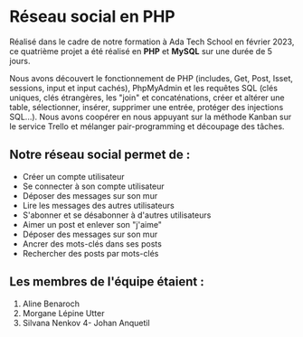 # Réseau social en PHP

Réalisé dans le cadre de notre formation à Ada Tech School en février 2023, ce quatrième projet a été réalisé en **PHP** et **MySQL** sur une durée de 5 jours.

Nous avons découvert le fonctionnement de PHP (includes, Get, Post, Isset, sessions, input et input cachés), PhpMyAdmin et les requêtes SQL (clés uniques, clés étrangères, les "join" et concaténations, créer et altérer une table, sélectionner, insérer, supprimer une entrée, protéger des injections SQL...). Nous avons coopérer en nous appuyant sur la méthode Kanban sur le service Trello et mélanger pair-programming et découpage des tâches.

## Notre réseau social permet de : 

+ Créer un compte utilisateur
+ Se connecter à son compte utilisateur
+ Déposer des messages sur son mur
+ Lire les messages des autres utilisateurs
+ S'abonner et se désabonner à d'autres utilisateurs
+ Aimer un post et enlever son "j'aime"
+ Déposer des messages sur son mur
+ Ancrer des mots-clés dans ses posts
+ Rechercher des posts par mots-clés

## Les membres de l'équipe étaient : 
1. Aline Benaroch
2. Morgane Lépine Utter
3. Silvana Nenkov
4- Johan Anquetil
